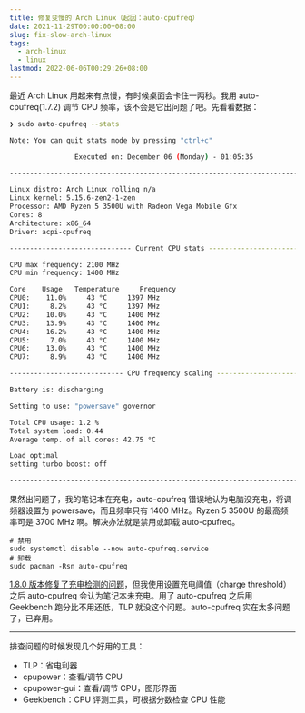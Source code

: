 ```yaml
---
title: 修复变慢的 Arch Linux（起因：auto-cpufreq）
date: 2021-11-29T00:00:00+08:00
slug: fix-slow-arch-linux
tags:
  - arch-linux
  - linux
lastmod: 2022-06-06T00:29:26+08:00
---
```


最近 Arch Linux 用起来有点慢，有时候桌面会卡住一两秒。我用 auto-cpufreq(1.7.2) 调节 CPU 频率，该不会是它出问题了吧。先看看数据：

```bash
❯ sudo auto-cpufreq --stats

Note: You can quit stats mode by pressing "ctrl+c"

                Executed on: December 06 (Monday) - 01:05:35

-------------------------------------------------------------------------------

Linux distro: Arch Linux rolling n/a
Linux kernel: 5.15.6-zen2-1-zen
Processor: AMD Ryzen 5 3500U with Radeon Vega Mobile Gfx
Cores: 8
Architecture: x86_64
Driver: acpi-cpufreq

------------------------------ Current CPU stats ------------------------------

CPU max frequency: 2100 MHz
CPU min frequency: 1400 MHz

Core    Usage   Temperature     Frequency
CPU0:    11.0%     43 °C     1397 MHz
CPU1:     8.2%     43 °C     1397 MHz
CPU2:    10.0%     43 °C     1400 MHz
CPU3:    13.9%     43 °C     1400 MHz
CPU4:    16.2%     43 °C     1400 MHz
CPU5:     7.0%     43 °C     1400 MHz
CPU6:    13.0%     43 °C     1400 MHz
CPU7:     8.9%     43 °C     1400 MHz

---------------------------- CPU frequency scaling ----------------------------

Battery is: discharging

Setting to use: "powersave" governor

Total CPU usage: 1.2 %
Total system load: 0.44
Average temp. of all cores: 42.75 °C

Load optimal
setting turbo boost: off

-------------------------------------------------------------------------------
```

果然出问题了，我的笔记本在充电，auto-cpufreq 错误地认为电脑没充电，将调频器设置为 powersave，而且频率只有 1400 MHz。Ryzen 5 3500U 的最高频率可是 3700 MHz 啊。解决办法就是禁用或卸载 auto-cpufreq。

```
# 禁用
sudo systemctl disable --now auto-cpufreq.service
# 卸载
sudo pacman -Rsn auto-cpufreq
```

[1.8.0 版本修复了充电检测的问题](https://github.com/AdnanHodzic/auto-cpufreq/issues/281#issuecomment-986220028)，但我使用设置充电阈值（charge threshold）之后 auto-cpufreq 会认为笔记本未充电。用了 auto-cpufreq 之后用 Geekbench 跑分比不用还低，TLP 就没这个问题。auto-cpufreq 实在太多问题了，已弃用。

---

排查问题的时候发现几个好用的工具：

- TLP：省电利器
- cpupower：查看/调节 CPU
- cpupower-gui：查看/调节 CPU，图形界面
- Geekbench：CPU 评测工具，可根据分数检查 CPU 性能
